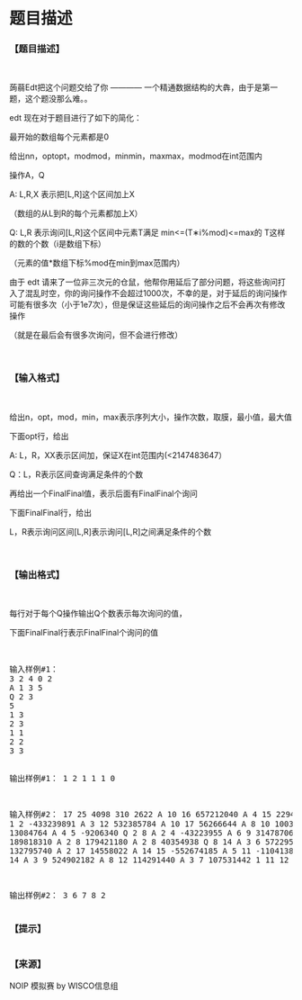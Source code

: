 # 题目描述


<h3>
【题目描述】
</h3>
<p>
<br/>
</p>
<p>
蒟蒻Edt把这个问题交给了你 ———— 一个精通数据结构的大犇，由于是第一题，这个题没那么难。。
</p>
<p>
edt 现在对于题目进行了如下的简化：
</p>
<p>
最开始的数组每个元素都是0
</p>
<p>
给出nn，optopt，modmod，minmin，maxmax，modmod在int范围内
</p>
<p>
操作A，Q
</p>
<p>
A: L,R,X 表示把[L,R]这个区间加上X
</p>
<p>
（数组的从L到R的每个元素都加上X）
</p>
<p>
Q: L,R 表示询问[L,R]这个区间中元素T满足 min&lt;=(T∗i%mod)&lt;=max的 T这样的数的个数（i是数组下标）
</p>
<p>
（元素的值*数组下标%mod在min到max范围内）
</p>
<p>
由于 edt 请来了一位非三次元的仓鼠，他帮你用延后了部分问题，将这些询问打入了混乱时空，你的询问操作不会超过1000次，不幸的是，对于延后的询问操作可能有很多次（小于1e7次），但是保证这些延后的询问操作之后不会再次有修改操作
</p>
<p>
（就是在最后会有很多次询问，但不会进行修改）
</p>
<p>
<br/>
</p>
<h3>
【输入格式】
</h3>
<p>
<br/>
</p>
<p>
给出n，opt，mod，min，max表示序列大小，操作次数，取膜，最小值，最大值
</p>
<p>
下面opt行，给出
</p>
<p>
A: L，R，XX表示区间加，保证X在int范围内(&lt;2147483647）
</p>
<p>
Q：L，R表示区间查询满足条件的个数
</p>
<p>
再给出一个FinalFinal值，表示后面有FinalFinal个询问
</p>
<p>
下面FinalFinal行，给出
</p>
<p>
L，R表示询问区间[L,R]表示询问[L,R]之间满足条件的个数
</p>
<p>
<br/>
</p>
<h3>
【输出格式】
</h3>
<p>
<br/>
</p>
<p>
每行对于每个Q操作输出Q个数表示每次询问的值，
</p>
<p>
下面FinalFinal行表示FinalFinal个询问的值
</p>
<p>
<br/>
</p>
<pre>输入样例#1：
3 2 4 0 2
A 1 3 5
Q 2 3
5
1 3
2 3
1 1
2 2
3 3

输出样例#1：
1
2
1
1
1
0

输入样例#2：
17 25 4098 310 2622
A 10 16 657212040
A 4 15 229489140
A 1 2 -433239891
A 3 12 532385784
A 10 17 56266644
A 8 10 10038874
A 6 9 13084764
A 4 5 -9206340
Q 2 8
A 2 4 -43223955
A 6 9 31478706
A 2 4 189818310
A 2 8 179421180
A 2 8 40354938
Q 8 14
A 3 6 57229575
A 6 13 132795740
A 2 17 14558022
A 14 15 -552674185
A 5 11 -1104138
Q 2 12
Q 1 14
A 3 9 524902182
A 8 12 114291440
A 3 7 107531442
1
11 12

输出样例#2：
3
6
7
8
2
</pre>
<h3>
【提示】
</h3>
<p>
<img src="http://ww4.sinaimg.cn/large/0060lm7Tly1fkvxd8ty5bj30ld09labf.jpg" alt=""/> 
</p>
<h3>
【来源】
</h3>
<p>
NOIP 模拟赛 by WISCO信息组
</p>
